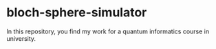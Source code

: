 # bloch-sphere-simulator
In this repository, you find my work for a quantum informatics course in university. 

